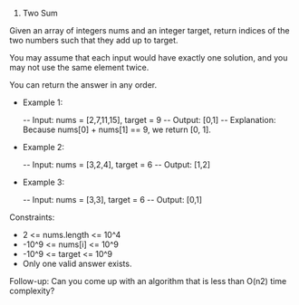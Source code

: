 1. Two Sum

Given an array of integers nums and an integer target, return indices of the two numbers such that they add up to target.

You may assume that each input would have exactly one solution, and you may not use the same element twice.

You can return the answer in any order.

 

- Example 1:

  -- Input: nums = [2,7,11,15], target = 9
  -- Output: [0,1]
  -- Explanation: Because nums[0] + nums[1] == 9, we return [0, 1].

- Example 2:

  -- Input: nums = [3,2,4], target = 6
  -- Output: [1,2]

- Example 3:

  -- Input: nums = [3,3], target = 6
  -- Output: [0,1]
 

Constraints:

 - 2 <= nums.length <= 10^4
 - -10^9 <= nums[i] <= 10^9
 - -10^9 <= target <= 10^9
 - Only one valid answer exists.
 

Follow-up: Can you come up with an algorithm that is less than O(n2) time complexity?
